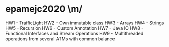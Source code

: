 # epamejc2020 \m/
HW1 - TrafficLight
HW2 - Own immutable class
HW3 - Arrays
HW4 - Strings
HW5 - Recursion
HW6 - Custom Annotation
HW7 - Java IO
HW8 - Functional Interfaces and Stream Operations
HW9 - Multithreaded operations from several ATMs with common balance
